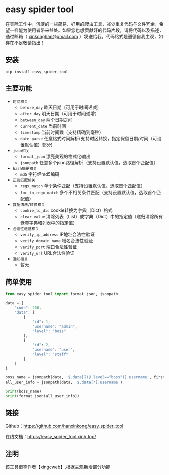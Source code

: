 # easy spider tool

在实际工作中，沉淀的一些简易、好用的爬虫工具，减少重复代码与文件冗余，希望一样能为使用者带来益处。如果您也想贡献好的代码片段，请将代码以及描述，通过邮箱（ [xinkonghan@gmail.com](mailto:hanxinkong<xinkonghan@gmail.com>)
）发送给我。代码格式是遵循自我主观，如存在不足敬请指出！

## 安装

```shell
pip install easy_spider_tool
```

## 主要功能

- `时间相关`
    - `before_day` 昨天日期（可用于时间递减）
    - `after_day` 明天日期（可用于时间递增）
    - `between_day` 两个日期之间
    - `current_date` 当前时间
    - `timestamp` 当前时间戳（支持精确到毫秒）
    - `date_parse` 任意格式时间解析(支持时区转换，指定保留日期/时间（可设置默认值）部分)
- `json相关`
    - `format_json` 漂亮美观的格式化输出
    - `jsonpath` 任意多个json路径解析（支持设置默认值，选取首个匹配值）
- `hash摘要相关`
    - `md5` 字符经md5编码
- `正则匹配相关`
    - `regx_match` 单个条件匹配（支持设置默认值，选取首个匹配值）
    - `for_to_regx_match` 多个不相关条件匹配（支持设置默认值，选取首个匹配值）
- `数据清洗/转换相关`
    - `cookie_to_dic` cookie转换为字典（Dict）格式
    - `clear_value` 清除列表（List）或字典（Dict）中的指定值（递归清除所有嵌套字典和列表中的指定值）
- `合法性验证相关`
    - `verify_ip_address` IP地址合法性验证
    - `verify_domain_name` 域名合法性验证
    - `verify_port` 端口合法性验证
    - `verify_url` URL合法性验证
- `通知相关`
    - 暂无

## 简单使用

```python
from easy_spider_tool import format_json, jsonpath

data = {
    "code": 200,
    "data": [
        {
            "id": 1,
            "username": "admin",
            "level": "boss"
        },
        {
            "id": 2,
            "username": "user",
            "level": "staff"
        }
    ]
}

boss_name = jsonpath(data, '$.data[?(@.level=="boss")].username', first=True)
all_user_info = jsonpath(data, '$.data[*].username')

print(boss_name)
print(format_json(all_user_info))
```

## 链接

Github：https://github.com/hanxinkong/easy_spider_tool

在线文档：https://easy_spider_tool.xink.top/

## 注明

该工具借鉴作者【xingcweb】,根据主观新增部分功能